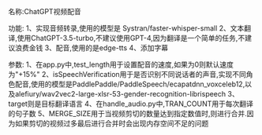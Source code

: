 名称:ChatGPT视频配音

功能:
1、实现音频转录,使用的模型是 Systran/faster-whisper-small
2、文本翻译,使用ChatGPT-3.5-turbo,不建议使用GPT-4,因为翻译是一个简单的任务,不建议浪费金钱
3、配音,使用的是edge-tts
4、添加字幕

参数:
1、在app.py中,test_length用于设置配音的速度,如果为0则默认速度为"+15%"
2、isSpeechVerification用于是否识别不同说话者的声音,实现不同角色配音,使用的模型是PaddlePaddle/PaddleSpeech/ecapatdnn_voxceleb12,以及alefiury/wav2vec2-large-xlsr-53-gender-recognition-librispeech
3、target则是目标翻译语言
4、在handle_audio.py中,TRAN_COUNT用于每次翻译的句子数
5、MERGE_SIZE用于当视频剪切的数量达到指定数值时,则进行合并.因为如果剪切的视频过多最后进行合并时会出现内存空间不足的问题


